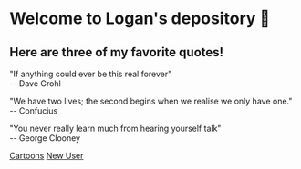 # Welcome to Logan's depository 👋

## Here are three of my favorite quotes!

"If anything could ever be this real forever"  
-- Dave Grohl

"We have two lives; the second begins when we realise we only have one."  
-- Confucius

"You never really learn much from hearing yourself talk"  
-- George Clooney

[Cartoons](cartoons.html)
[New User](newuser.html)